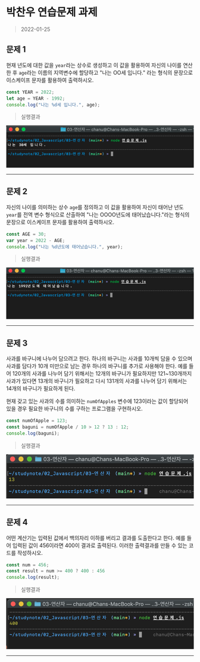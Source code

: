 # 박찬우 연습문제 과제

> 2022-01-25

## 문제 1

현재 년도에 대한 값을 `year`라는 상수로 생성하고 이 값을 활용하여 자신의 나이를 연산한 후 `age`라는 이름의 지역변수에 할당하고 "나는 OO세 입니다." 라는 형식의 문장으로 이스케이프 문자를 활용하여 출력하시오.

```javascript
const YEAR = 2022;
let age = YEAR - 1992;
console.log("나는 %d세 입니다.", age);
```

>실행결과

![실행결과1](img/문제1번출력.png)

---

## 문제 2

자신의 나이를 의미하는 상수 `age`를 정의하고 이 값을 활용하여 자신이 태어난 년도 `year`를 전역 변수 형식으로 산출하여 "나는 OOOO년도에 태어났습니다."라는 형식의 문장으로 이스케이프 문자를 활용하여 출력하시오.

```javascript
const AGE = 30;
var year = 2022 - AGE;
console.log("나는 %d년도에 태어났습니다.", year);
```

>실행결과

![실행결과2](img/문제2번출력.png)

---

## 문제 3

사과를 바구니에 나누어 담으려고 한다. 하나의 바구니는 사과를 10개씩 담을 수 있으며 사과를 담다가 10개 미만으로 남는 경우 하나의 바구니를 추가로 사용해야 한다. 예를 들어 120개의 사과를 나누어 담기 위해서는 12개의 바구니가 필요하지만 121~130개까지 사과가 있다면 13개의 바구니가 필요하고 다시 131개의 사과를 나누어 담기 위해서는 14개의 바구니가 필요하게 된다.

현재 갖고 있는 사과의 수를 의미하는 `numOfApples` 변수에 123이라는 값이 할당되어 있을 경우 필요한 바구니의 수를 구하는 프로그램을 구현하시오.

```javascript
const numOfApple = 123;
const baguni = numOfApple / 10 > 12 ? 13 : 12;
console.log(baguni); 
```

>실행결과

![실행결과3](./img/문제3번출력.png)

---

## 문제 4

어떤 계산기는 입력된 값에서 백의자리 이하를 버리고 결과를 도출한다고 한다. 예를 들어 입력된 값이 456이라면 400이 결과로 출력된다. 이러한 출력결과를 만들 수 있는 코드를 작성하시오.

```javascript
const num = 456;
const result = num >= 400 ? 400 : 456
console.log(result);
```

>실행결과

![실행결과3](./img/문제4번출력.png)

---